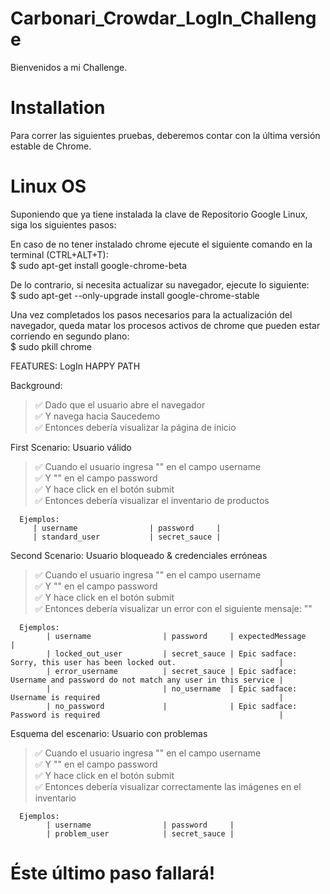 # Carbonari_Crowdar_LogIn_Challenge

Bienvenidos a mi Challenge.

# Installation

Para correr las siguientes pruebas, deberemos contar con la última versión estable de Chrome. <br />

# Linux OS
Suponiendo que ya tiene instalada la clave de Repositorio Google Linux, siga los siguientes pasos: <br />

En caso de no tener instalado chrome ejecute el siguiente comando en la terminal (CTRL+ALT+T): <br />
$ sudo apt-get install google-chrome-beta <br />

De lo contrario, si necesita actualizar su navegador, ejecute lo siguiente: <br />
$ sudo apt-get --only-upgrade install google-chrome-stable <br />

Una vez completados los pasos necesarios para la actualización del navegador, queda matar los procesos activos de chrome que pueden estar corriendo en segundo plano: <br />
$ sudo pkill chrome <br />



FEATURES: LogIn HAPPY PATH

Background:
> ✅ Dado que el usuario abre el navegador <br />
✅ Y navega hacia Saucedemo <br />
✅ Entonces debería visualizar la página de inicio <br />

First Scenario: Usuario válido
> ✅ Cuando el usuario ingresa "<username>" en el campo username <br />
✅ Y "<password>" en el campo password <br />
✅ Y hace click en el botón submit <br />
✅ Entonces debería visualizar el inventario de productos <br />

      Ejemplos:
         | username                | password     |
         | standard_user           | secret_sauce |

Second Scenario: Usuario bloqueado & credenciales erróneas
> ✅ Cuando el usuario ingresa "<username>" en el campo username <br />
✅ Y "<password>" en el campo password <br />
✅ Y hace click en el botón submit <br />
✅ Entonces debería visualizar un error con el siguiente mensaje: "<expectedMessage>" <br />

      Ejemplos:
            | username                | password     | expectedMessage                                                           |
            | locked_out_user         | secret_sauce | Epic sadface: Sorry, this user has been locked out.                       |
            | error_username          | secret_sauce | Epic sadface: Username and password do not match any user in this service |
            |                         | no_username  | Epic sadface: Username is required                                        |
            | no_password             |              | Epic sadface: Password is required                                        |
      
Esquema del escenario: Usuario con problemas
> ✅ Cuando el usuario ingresa "<username>" en el campo username <br />
✅ Y "<password>" en el campo password <br />
✅ Y hace click en el botón submit <br />
✅ Entonces debería visualizar correctamente las imágenes en el inventario <br />

      Ejemplos:
            | username                | password     |
            | problem_user            | secret_sauce |

   # Éste último paso fallará!
